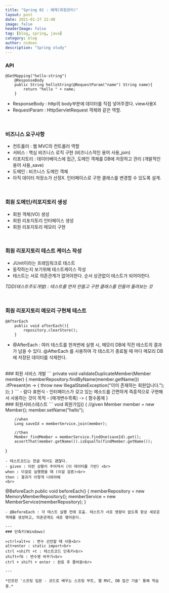 ```yaml
---
title: "Spring 02 : 예제(회원관리)"
layout: post
date: 2021-01-27 22:40
image: false
headerImage: false
tag: [blog, spring, java]
category: blog
author: nidoos
description: "Spring study"
---
```


### API
```
@GetMapping("hello-string")
    @ResponseBody
    public String helloString(@RequestParam("name") String name){
        return "hello " + name;
    }
```
- ResponseBody : http의 body부분에 데이터를 직접 넣어주겠다. view사용X
- RequestParam : HttpServletRequest 객체와 같은 역할.

<br>

### 비즈니스 요구사항
- 컨트롤러 : 웹 MVC의 컨트롤러 역할
- 서비스 : 핵심 비즈니스 로직 구현 (비즈니스적인 용어 사용_join)
- 리포지토리 : 데이터베이스에 접근, 도메인 객체를 DB에 저장하고 관리 (개발적인 용어 사용_save)
- 도메인 : 비즈니스 도메인 객체
- 아직 데이터 저장소가 선정X. 인터페이스로 구현 클래스를 변경할 수 있도록 설계.

<br>

### 회원 도메인/리포지토리 생성
- 회원 객체(VO) 생성
- 회원 리포지토리 인터페이스 생성
- 회원 리포지토리 메모리 구현

<br>

### 회원 리포지토리 테스트 케이스 작성
- JUnit이라는 프레임워크로 테스트
- 동작하는지 보기위해 테스트케이스 작성
- 테스트는 서로 의존관계가 없어야한다. 순서 상관없이 테스트가 되어야한다.

*TDD(테스트주도개발) : 테스트를 먼저 만들고 구현 클래스를 만들어 돌려보는 것*

<br>

### 회원 리포지토리 메모리 구현체 테스트
```
@AfterEach
    public void afterEach(){
        repository.clearStore();
    }
```
- @AfterEach :  여러 테스트를 한꺼번에 실행 시, 메모리 DB에 직전 테스트의 결과가 남을 수 있다. @AfterEach 를 사용하여 각 테스트가 종료될 때 마다 메모리 DB에 저장된 데이터를 삭제한다.

<br>
### 회원 서비스 개발
```
private void validateDuplicateMember(Member member) {
        memberRepository.findByName(member.getName())
            .ifPresent(m -> {
                throw new IllegalStateException("이미 존재하는 회원입니다.");
            });
    }
```
- 람다 표현식
  - 인터페이스가 갖고 있는 메소드를 간편하게 즉흥적으로 구현해서 사용하는 것이 목적
  - (매개변수목록) -> { 함수몸체 }

<br>
### 회원서비스테스트
```
void 회원가입() {
        //given
        Member member  = new Member();
        member.setName("hello");

        //when
        Long saveId = memberService.join(member);

        //then
        Member findMember = memberService.findOne(saveId).get();
        assertThat(member.getName()).isEqualTo(findMember.getName());
  }
```
- 테스트코드는 한글 적어도 괜찮다.
- given : 이런 상황이 주어져서 (이 데이터를 기반) <br>
when : 이걸로 실행했을 때 (이걸 검증)<br>
then : 결과가 이렇게 나와야해
<br>

```
@BeforeEach
 public void beforeEach() {
 memberRepository = new MemoryMemberRepository();
 memberService = new MemberService(memberRepository);
 }
 ```
- @BeforeEach : 각 테스트 실행 전에 호출. 테스트가 서로 영향이 없도록 항상 새로운 객체를 생성하고, 의존관계도 새로 맺어준다.

---
### 단축키(Windows)

>ctrl+alt+v : 변수 선언할 때 사용<br>
alt+enter : static import<br>
ctrl +shift +t : 테스트코드 단축키<br>
shift+f6 : 변수명 바꾸기<br>
ctrl + shift + enter : 완료 후 줄바꿈<br>

---

*인프런 '스프링 입문 - 코드로 배우는 스프링 부트, 웹 MVC, DB 접근 기술' 통해 학습 중.*

